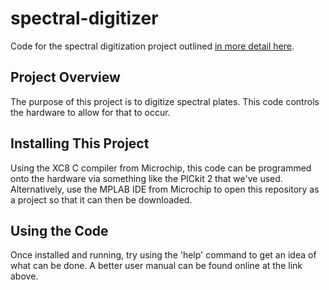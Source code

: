 # spectral-digitizer
Code for the spectral digitization project outlined [in more detail here](http://cthierauf.com/projects/platedigitize/).
## Project Overview
The purpose of this project is to  digitize spectral plates. This code controls the hardware to allow for that to occur.
## Installing This Project
Using the XC8 C compiler from Microchip, this code can be programmed onto the hardware via something like the PICkit 2 that we've used. Alternatively, use the MPLAB IDE from Microchip to open this repository as a project so that it can then be downloaded.
## Using the Code
Once installed and running, try using the 'help' command to get an idea of what can be done. A better user manual can be found online at the link above.


